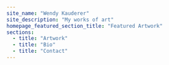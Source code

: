 ```yaml
---
site_name: "Wendy Kauderer"
site_description: "My works of art"
homepage_featured_section_title: "Featured Artwork"
sections:
  - title: "Artwork"
  - title: "Bio"
  - title: "Contact"
---
```

